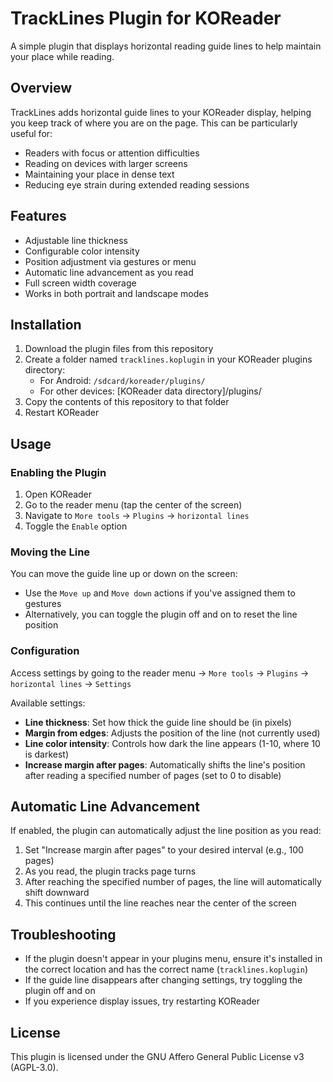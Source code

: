 # TrackLines Plugin for KOReader

A simple plugin that displays horizontal reading guide lines to help maintain your place while reading.

## Overview

TrackLines adds horizontal guide lines to your KOReader display, helping you keep track of where you are on the page. This can be particularly useful for:

- Readers with focus or attention difficulties
- Reading on devices with larger screens
- Maintaining your place in dense text
- Reducing eye strain during extended reading sessions

## Features

- Adjustable line thickness
- Configurable color intensity
- Position adjustment via gestures or menu
- Automatic line advancement as you read
- Full screen width coverage
- Works in both portrait and landscape modes

## Installation

1. Download the plugin files from this repository
2. Create a folder named `tracklines.koplugin` in your KOReader plugins directory:
   - For Android: `/sdcard/koreader/plugins/`
   - For other devices: [KOReader data directory]/plugins/
3. Copy the contents of this repository to that folder
4. Restart KOReader

## Usage

### Enabling the Plugin

1. Open KOReader
2. Go to the reader menu (tap the center of the screen)
3. Navigate to `More tools` → `Plugins` → `horizontal lines`
4. Toggle the `Enable` option

### Moving the Line

You can move the guide line up or down on the screen:

- Use the `Move up` and `Move down` actions if you've assigned them to gestures
- Alternatively, you can toggle the plugin off and on to reset the line position

### Configuration

Access settings by going to the reader menu → `More tools` → `Plugins` → `horizontal lines` → `Settings`

Available settings:

- **Line thickness**: Set how thick the guide line should be (in pixels)
- **Margin from edges**: Adjusts the position of the line (not currently used)
- **Line color intensity**: Controls how dark the line appears (1-10, where 10 is darkest)
- **Increase margin after pages**: Automatically shifts the line's position after reading a specified number of pages (set to 0 to disable)

## Automatic Line Advancement

If enabled, the plugin can automatically adjust the line position as you read:

1. Set "Increase margin after pages" to your desired interval (e.g., 100 pages)
2. As you read, the plugin tracks page turns
3. After reaching the specified number of pages, the line will automatically shift downward
4. This continues until the line reaches near the center of the screen

## Troubleshooting

- If the plugin doesn't appear in your plugins menu, ensure it's installed in the correct location and has the correct name (`tracklines.koplugin`)
- If the guide line disappears after changing settings, try toggling the plugin off and on
- If you experience display issues, try restarting KOReader

## License

This plugin is licensed under the GNU Affero General Public License v3 (AGPL-3.0). 
